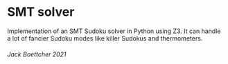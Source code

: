 # SMT solver

Implementation of an SMT Sudoku solver in Python using Z3. It can handle a lot of fancier Sudoku modes like killer Sudokus and thermometers.

###### Jack Boettcher 2021